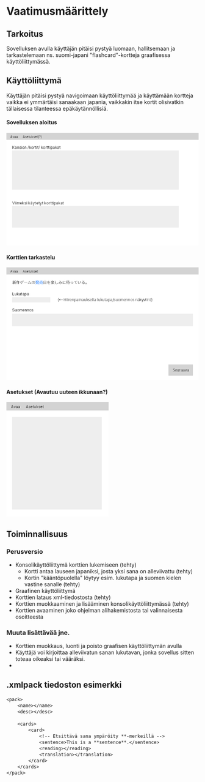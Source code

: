 # Vaatimusmäärittely

## Tarkoitus
Sovelluksen avulla käyttäjän pitäisi pystyä luomaan, hallitsemaan ja tarkastelemaan ns. suomi-japani "flashcard"-kortteja graafisessa käyttöliittymässä.

## Käyttöliittymä
Käyttäjän pitäisi pystyä navigoimaan käyttöliittymää ja käyttämään kortteja vaikka ei ymmärtäisi sanaakaan japania, vaikkakin itse kortit olisivatkin tällaisessa tilanteessa epäkäytännöllisiä.

#### Sovelluksen aloitus
![](./img/alku.png)

#### Korttien tarkastelu
![](./img/tarkastelu.png)

#### Asetukset (Avautuu uuteen ikkunaan?)
![](./img/asetukset.png)

## Toiminnallisuus

### Perusversio
- Konsolikäyttöliittymä korttien lukemiseen (tehty)
    - Kortti antaa lauseen japaniksi, josta yksi sana on alleviivattu (tehty)
    - Kortin "kääntöpuolella" löytyy esim. lukutapa ja suomen kielen vastine sanalle (tehty)
- Graafinen käyttöliittymä
- Korttien lataus xml-tiedostosta (tehty)
- Korttien muokkaaminen ja lisääminen konsolikäyttöliittymässä (tehty)
- Korttien avaaminen joko ohjelman alihakemistosta tai valinnaisesta osoitteesta

### Muuta lisättävää jne.
- Korttien muokkaus, luonti ja poisto graafisen käyttöliittymän avulla
- Käyttäjä voi kirjoittaa alleviivatun sanan lukutavan, jonka sovellus sitten toteaa oikeaksi tai vääräksi.
-

## .xmlpack tiedoston esimerkki
```
<pack>
    <name></name>
    <desc></desc>

    <cards>
        <card>
            <!-- Etsittävä sana ympäröity **-merkeillä -->
            <sentence>This is a **sentence**.</sentence>
            <reading></reading>
            <translation></translation>
        </card>
    </cards>
</pack>
```